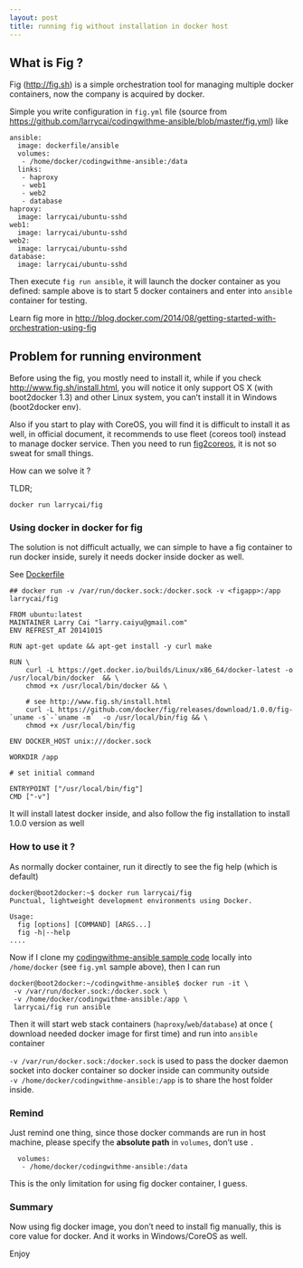 ```yaml
---
layout: post
title: running fig without installation in docker host
---
```


## What is Fig ?

Fig (http://fig.sh) is a simple orchestration tool for managing multiple docker containers, now the company is acquired by docker.

Simple you write configuration in `fig.yml` file (source from https://github.com/larrycai/codingwithme-ansible/blob/master/fig.yml) like

	ansible:
	  image: dockerfile/ansible
	  volumes: 
	   - /home/docker/codingwithme-ansible:/data
	  links: 
	   - haproxy
	   - web1
	   - web2
	   - database
	haproxy:
	  image: larrycai/ubuntu-sshd
	web1:
	  image: larrycai/ubuntu-sshd
	web2:
	  image: larrycai/ubuntu-sshd
	database:
	  image: larrycai/ubuntu-sshd

Then execute `fig run ansible`, it will launch the docker container as you defined: sample above is to start 5 docker containers and enter into `ansible` container for testing.

Learn fig more in http://blog.docker.com/2014/08/getting-started-with-orchestration-using-fig

## Problem for running environment

Before using the fig, you mostly need to install it, while if you check http://www.fig.sh/install.html, you will notice it only support OS X (with boot2docker 1.3) and other Linux system, you can’t install it in Windows (boot2docker env).

Also if you start to play with CoreOS, you will find it is difficult to install it 
as well, in official document, it recommends to use fleet (coreos tool) instead 
to manage docker service. Then you need to run [fig2coreos](https://github.com/centurylinklabs/fig2coreos), it is not so sweat for small things.

How can we solve it ?

TLDR;
    
   	docker run larrycai/fig

### Using docker in docker for fig

The solution is not difficult actually, we can simple to have a fig container 
to run docker inside, surely it needs docker inside docker as well.

See [Dockerfile](https://github.com/larrycai/docker-images/blob/master/fig/Dockerfile)

	## docker run -v /var/run/docker.sock:/docker.sock -v <figapp>:/app larrycai/fig
	
	FROM ubuntu:latest
	MAINTAINER Larry Cai "larry.caiyu@gmail.com"
	ENV REFREST_AT 20141015
	
	RUN apt-get update && apt-get install -y curl make
	
	RUN \
	    curl -L https://get.docker.io/builds/Linux/x86_64/docker-latest -o /usr/local/bin/docker  && \
	    chmod +x /usr/local/bin/docker && \
	    
	    # see http://www.fig.sh/install.html 
	    curl -L https://github.com/docker/fig/releases/download/1.0.0/fig-`uname -s`-`uname -m`  -o /usr/local/bin/fig && \
	    chmod +x /usr/local/bin/fig 
	    
	ENV DOCKER_HOST unix:///docker.sock
	
	WORKDIR /app
	
	# set initial command
	
	ENTRYPOINT ["/usr/local/bin/fig"]
	CMD ["-v"]

It will install latest docker inside, and also follow the fig installation to 
install 1.0.0 version as well

### How to use it ?

As normally docker container, run it directly to see the fig help (which is 
default)

	docker@boot2docker:~$ docker run larrycai/fig
	Punctual, lightweight development environments using Docker.
	
	Usage:
	  fig [options] [COMMAND] [ARGS...]
	  fig -h|--help
    ....

Now if I clone my [codingwithme-ansible sample code](https://github.com/larrycai/codingwithme-ansible) 
locally into `/home/docker` (see `fig.yml` sample above), then I can run

	docker@boot2docker:~/codingwithme-ansible$ docker run -it \
	 -v /var/run/docker.sock:/docker.sock \
	 -v /home/docker/codingwithme-ansible:/app \
	 larrycai/fig run ansible

Then it will start web stack containers (`haproxy`/`web`/`database`) at once ( 
download needed docker image for first time) and run into `ansible` container

`-v /var/run/docker.sock:/docker.sock` is used to pass the docker daemon socket into docker container so docker inside can community outside   
`-v /home/docker/codingwithme-ansible:/app` is to share the host folder inside.

### Remind

Just remind one thing, since those docker commands are run in host machine, 
please specify the **absolute path** in `volumes`, don’t use `.`

	  volumes: 
	   - /home/docker/codingwithme-ansible:/data

This is the only limitation for using fig docker container, I guess.

### Summary

Now using fig docker image, you don’t need to install fig manually, this is 
core value for docker. And it works in Windows/CoreOS as well.

Enjoy